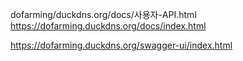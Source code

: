 dofarming/duckdns.org/docs/사용자-API.html https://dofarming.duckdns.org/docs/index.html

https://dofarming.duckdns.org/swagger-ui/index.html
